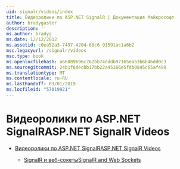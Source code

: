 ```yaml
---
uid: signalr/videos/index
title: Видеоролики по ASP.NET SignalR | Документация Майкрософт
author: bradygaster
description: ''
ms.author: bradyg
ms.date: 12/12/2012
ms.assetid: c0ea52a3-7497-4204-88c6-91591ac1a6b2
msc.legacyurl: /signalr/videos
msc.type: book
ms.openlocfilehash: a66889696c762bb74dddb97165eab3b6b46dd0c3
ms.sourcegitcommit: 24b1f6decbb17bb22a45166e5fdb0845c65af498
ms.translationtype: MT
ms.contentlocale: ru-RU
ms.lasthandoff: 03/01/2019
ms.locfileid: "57019921"
---
```

<a name="aspnet-signalr-videos"></a><span data-ttu-id="50d89-102">Видеоролики по ASP.NET SignalR</span><span class="sxs-lookup"><span data-stu-id="50d89-102">ASP.NET SignalR Videos</span></span>
====================
- [<span data-ttu-id="50d89-103">Видеоролики по ASP.NET SignalR</span><span class="sxs-lookup"><span data-stu-id="50d89-103">ASP.NET SignalR Videos</span></span>](getting-started/index.md)

    - [<span data-ttu-id="50d89-104">SignalR и веб-сокеты</span><span class="sxs-lookup"><span data-stu-id="50d89-104">SignalR and Web Sockets</span></span>](getting-started/signalr-and-web-sockets.md)
